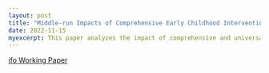 ```yaml
---
layout: post
title: "Middle-run Impacts of Comprehensive Early Childhood Interventions: Evidence from a Pioneer Program in Chile"
date: 2022-11-15
myexcerpt: This paper analyzes the impact of comprehensive and universal early childhood development programs on outcomes in middle childhood. I exploit the birth eligibility cutoff of a pioneer intervention of this type in Chile and use administrative data on grade point averages, standardized test scores, and an extensive early childhood development survey. Program exposure raises standardized math scores by 1.8 percent of a standard deviation, standardized reading scores by 4.0 percent of a standard deviation and grade point averages by 0.03 percent of a standard deviation. However, the effect is less pronounced for girls and socioeconomically vulnerable children. Impacts on several other child development outcomes also differ by gender and socioeconomic status. *(R&R Journal of Population Economics)*  
---
```


[ifo Working Paper](https://www.ifo.de/publikationen/2022/working-paper/middle-run-impacts-comprehensive-early-childhood-interventions)

<object data="/images/ChCC_Single_Authored_RDD_WP_Version_final.pdf" width="1000" height="1000" type='application/pdf'></object>



